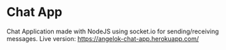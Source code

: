 # Chat App

Chat Application made with NodeJS using socket.io for sending/receiving messages.
Live version: https://angelok-chat-app.herokuapp.com/